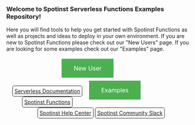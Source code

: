 <p></p><h3>Welcome to Spotinst Serverless Functions Examples Repository!</h3><p></p><p>Here you will find tools to help you get started with Spotinst Functions as well as projects and ideas to deploy in your own environment. If you are new to Spotinst Functions please check out our "New Users" page. If you are looking for some examples check out our "Examples" page. </p><p></p>


<style>
.button {
    background-color: #4CAF50;
    border: none;
    color: white;
    padding: 15px 32px;
    text-align: center;
    text-decoration: none;
    font-size: 16px;
    margin: 4px 2px;
    cursor: pointer;
}
.button-group{
    text-align:center;
    padding-right:145px;
    padding-left:145px;
}
.a{
    float:left;
}
.b{
    float:right;
}
.button-footer{
    text-align:center;
    }
.button-small{
    padding: 5px;
    display: inline-block;
    border: 1px;
    border-style: solid;
    border-radius: 5px;
    }
</style>

<div class="button-group">
<a href="./new-user" class="button a">New User</a>
<a href="examples" class="button b">Examples</a>
</div>

<p><br><br></p>

<br>
<div class="button-footer">
    <a href="https://serverless.com/framework/docs/providers/spotinst/" class="button-small">Serverless Documentation</a>
    <a href="https://spotinst.com/products/spotinst-functions/" class="button-small">Spotinst Functions</a>
    <a href="https://help.spotinst.com/hc/en-us/categories/115000701089-Spotinst-Functions-" class="button-small">Spotinst Help Center</a>
    <a href="https://join.slack.com/t/spotinst-community/shared_invite/" class="button-small">Spotinst Community Slack</a>
</div>
